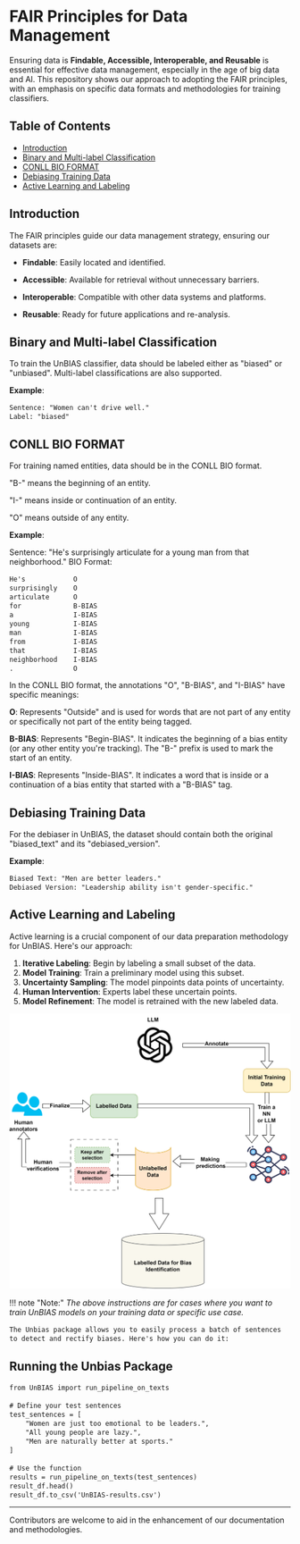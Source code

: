 # FAIR Principles for Data Management

Ensuring data is **Findable, Accessible, Interoperable, and Reusable** is essential for effective data management, especially in the age of big data and AI. This repository shows our approach to adopting the FAIR principles, with an emphasis on specific data formats and methodologies for training classifiers.

## Table of Contents
- [Introduction](#introduction)
- [Binary and Multi-label Classification](#binary-and-multi-label-classification)
- [CONLL BIO FORMAT](#conll-bio-format)
- [Debiasing Training Data](#debiasing-training-data)
- [Active Learning and Labeling](#active-learning-and-labeling)

## Introduction
The FAIR principles guide our data management strategy, ensuring our datasets are:

- **Findable**: Easily located and identified.

- **Accessible**: Available for retrieval without unnecessary barriers.

- **Interoperable**: Compatible with other data systems and platforms.

- **Reusable**: Ready for future applications and re-analysis.


## Binary and Multi-label Classification
To train the UnBIAS classifier, data should be labeled either as "biased" or "unbiased". Multi-label classifications are also supported.

**Example**:
```
Sentence: "Women can't drive well."
Label: "biased"
```

## CONLL BIO FORMAT
For training named entities, data should be in the CONLL BIO format. 

"B-" means the beginning of an entity.

"I-" means inside or continuation of an entity.

"O" means outside of any entity.


**Example**:

Sentence: "He's surprisingly articulate for a young man from that neighborhood."
BIO Format: 
```
He's            O
surprisingly    O
articulate      O
for             B-BIAS
a               I-BIAS
young           I-BIAS
man             I-BIAS
from            I-BIAS
that            I-BIAS
neighborhood    I-BIAS
.               O

```
In the CONLL BIO format, the annotations "O", "B-BIAS", and "I-BIAS" have specific meanings:

**O**: Represents "Outside" and is used for words that are not part of any entity or specifically not part of the entity being tagged.

**B-BIAS**: Represents "Begin-BIAS". It indicates the beginning of a bias entity (or any other entity you're tracking). The "B-" prefix is used to mark the start of an entity.

**I-BIAS**: Represents "Inside-BIAS". It indicates a word that is inside or a continuation of a bias entity that started with a "B-BIAS" tag.


## Debiasing Training Data
For the debiaser in UnBIAS, the dataset should contain both the original "biased_text" and its "debiased_version".

**Example**:
```
Biased Text: "Men are better leaders."
Debiased Version: "Leadership ability isn't gender-specific."
```

## Active Learning and Labeling
Active learning is a crucial component of our data preparation methodology for UnBIAS. Here's our approach:

1. **Iterative Labeling**: Begin by labeling a small subset of the data.
2. **Model Training**: Train a preliminary model using this subset.
3. **Uncertainty Sampling**: The model pinpoints data points of uncertainty.
4. **Human Intervention**: Experts label these uncertain points.
5. **Model Refinement**: The model is retrained with the new labeled data.

![Active Learning Diagram](./images/AL.png)

!!! note "Note:"
    *The above instructions are for cases where you want to train UnBIAS models on your training data or specific use case.*

    The Unbias package allows you to easily process a batch of sentences to detect and rectify biases. Here's how you can do it:



## Running the Unbias Package



```
from UnBIAS import run_pipeline_on_texts

# Define your test sentences
test_sentences = [
    "Women are just too emotional to be leaders.",
    "All young people are lazy.",
    "Men are naturally better at sports."
]

# Use the function
results = run_pipeline_on_texts(test_sentences)
result_df.head()
result_df.to_csv('UnBIAS-results.csv')
```

---

Contributors are welcome to aid in the enhancement of our documentation and methodologies.
